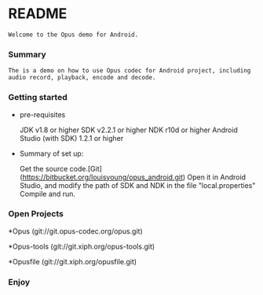 # README #

	Welcome to the Opus demo for Android.

### Summary ###

	The is a demo on how to use Opus codec for Android project, including audio record, playback, encode and decode.  


### Getting started ###
* pre-requisites

	JDK v1.8 or higher
	SDK v2.2.1 or higher
	NDK  r10d or higher
	Android Studio (with SDK) 1.2.1 or higher


* Summary of set up:

	Get the source code.[Git] (https://bitbucket.org/louisyoung/opus_android.git)
	Open it in Android Studio, and modify the path of SDK and NDK in the file "local.properties"
	Compile and run.


### Open Projects ###

*Opus (git://git.opus-codec.org/opus.git)

*Opus-tools (git://git.xiph.org/opus-tools.git)

*Opusfile (git://git.xiph.org/opusfile.git)

### Enjoy ###